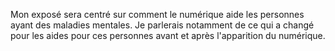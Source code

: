 Mon exposé sera centré sur comment le numérique aide les personnes ayant des maladies mentales.
Je parlerais notamment de ce qui a changé pour les aides pour ces personnes avant et après l'apparition du numérique.
